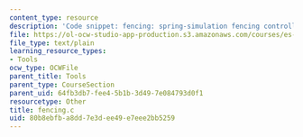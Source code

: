 ```yaml
---
content_type: resource
description: 'Code snippet: fencing: spring-simulation fencing controller.'
file: https://ol-ocw-studio-app-production.s3.amazonaws.com/courses/es-293-lego-robotics-spring-2007/80b8ebfba8dd7e3dee49e7eee2bb5259_fencing.c
file_type: text/plain
learning_resource_types:
- Tools
ocw_type: OCWFile
parent_title: Tools
parent_type: CourseSection
parent_uid: 64fb3db7-fee4-5b1b-3d49-7e084793d0f1
resourcetype: Other
title: fencing.c
uid: 80b8ebfb-a8dd-7e3d-ee49-e7eee2bb5259
---
```

